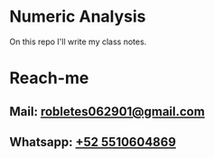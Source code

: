 # Numeric Analysis
On this repo I'll write my class notes.
# Reach-me
## Mail: [robletes062901@gmail.com](mailto:robletes062901@gmail.com)
## Whatsapp: [+52 5510604869](https://wa.me/525510604869?text=Me%20comunico%20por%20un%20tema%20relacionado%20con%20el%20repositorio%20de%20an%C3%A1lisis%20num%C3%A9rico)